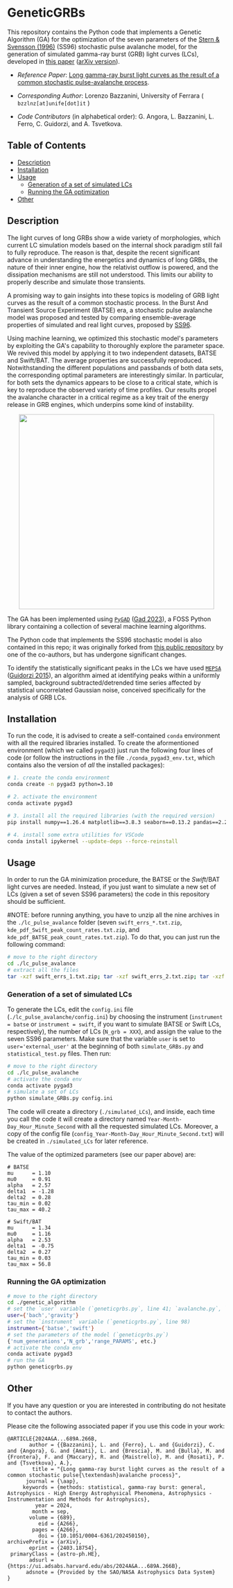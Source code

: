 # GeneticGRBs

This repository contains the Python code that implements a Genetic Algorithm (GA) for the optimization of the seven parameters of the [Stern & Svensson (1996)](https://iopscience.iop.org/article/10.1086/310267) (SS96) stochastic pulse avalanche model, for the generation of simulated gamma-ray burst (GRB) light curves (LCs), developed in [this paper](https://www.aanda.org/articles/aa/full_html/2024/09/aa50150-24/aa50150-24.html) ([arXiv version](https://arxiv.org/abs/2403.18754)).

- _Reference Paper_: [Long gamma-ray burst light curves as the result of a common stochastic pulse-avalanche process]().

- _Corresponding Author_: Lorenzo Bazzanini, University of Ferrara ( `bzzlnz[at]unife[dot]it` )

- _Code Contributors_ (in alphabetical order): G. Angora, L. Bazzanini, L. Ferro, C. Guidorzi, and A. Tsvetkova.



## Table of Contents  
- [Description](#description)  
- [Installation](#installation)  
- [Usage](#usage)
  - [Generation of a set of simulated LCs](#generation-of-a-set-of-simulated-lcs)
  - [Running the GA optimization](#running-the-ga-optimization)
- [Other](#other)



## Description

The light curves of long GRBs show a wide variety of morphologies, which current LC simulation models based on the internal shock paradigm still fail to fully reproduce. The reason is that, despite the recent significant advance in understanding the energetics and dynamics of long GRBs, the nature of their inner engine, how the relativist outflow is powered, and the dissipation mechanisms are still not understood. This limits our ability to properly describe and simulate those transients. 

A promising way to gain insights into these topics is modeling of GRB light curves as the result of a common stochastic process. In the Burst And Transient Source Experiment (BATSE) era, a stochastic pulse avalanche model was proposed and tested by comparing ensemble-average properties of simulated and real light curves, proposed by [SS96](https://iopscience.iop.org/article/10.1086/310267). 

Using machine learning, we optimized this stochastic model's parameters by exploiting the GA's capability to thoroughly explore the parameter space. We revived this model by applying it to two independent datasets, BATSE and Swift/BAT. The average properties are successfully reproduced. Notwithstanding the different populations and passbands of both data sets, the corresponding optimal parameters are interestingly similar. In particular, for both sets the dynamics appears to be close to a critical state, which is key to reproduce the observed variety of time profiles. Our results propel the avalanche character in a critical regime as a key trait of the energy release in GRB engines, which underpins some kind of instability.


<p align="center">
<img src="avalanche.png"  alt="" width = "450" />
</p>

The GA has been implemented using [`PyGAD`](https://github.com/ahmedfgad/GeneticAlgorithmPython) ([Gad 2023](https://link.springer.com/article/10.1007/s11042-023-17167-y)), a FOSS Python library containing a collection of several machine learning algorithms.

The Python code that implements the SS96 stochastic model is also contained in this repo; it was originally forked from [this public repository](https://github.com/anastasia-tsvetkova/lc_pulse_avalanche) by one of the co-authors, but has undergone significant changes.

To identify the statistically significant peaks in the LCs we have used [`MEPSA`](https://www.fe.infn.it/u/guidorzi/new_guidorzi_files/code.html) ([Guidorzi 2015](https://www.sciencedirect.com/science/article/pii/S2213133715000025)), an algorithm aimed at identifying peaks within a uniformly sampled, background subtracted/detrended time series affected by statistical uncorrelated Gaussian noise, conceived specifically for the analysis of GRB LCs. 



## Installation

To run the code, it is advised to create a self-contained `conda` environment with all the required libraries installed. To create the aformentioned environment (which we called `pygad3`) just run the following four lines of code (or follow the instructions in the file `./conda_pygad3_env.txt`, which contains also the version of _all_ the installed packages):
```bash
# 1. create the conda environment 
conda create -n pygad3 python=3.10

# 2. activate the environment
conda activate pygad3

# 3. install all the required libraries (with the required version)
pip install numpy==1.26.4 matplotlib==3.8.3 seaborn==0.13.2 pandas==2.2.0 astropy==6.0.0 pygad==3.3.1 tqdm==4.66.2 scipy==1.12.0 cloudpickle==3.0.0 h5py==3.10.0 astroml==1.0.2.post1 scikit-learn==1.4.1.post1

# 4. install some extra utilities for VSCode
conda install ipykernel --update-deps --force-reinstall
```


## Usage
In order to run the GA minimization procedure, the BATSE or the _Swift_/BAT light curves are needed. Instead, if you just want to simulate a new set of LCs (given a set of seven SS96 parameters) the code in this repository should be sufficient.

#NOTE: before running anything, you have to unzip all the nine archives in the `./lc_pulse_avalance` folder (seven `swift_errs_*.txt.zip`, `kde_pdf_Swift_peak_count_rates.txt.zip`, and `kde_pdf_BATSE_peak_count_rates.txt.zip`). To do that, you can just run the following command:
```bash
# move to the right directory
cd ./lc_pulse_avalance
# extract all the files
tar -xzf swift_errs_1.txt.zip; tar -xzf swift_errs_2.txt.zip; tar -xzf swift_errs_3.txt.zip; tar -xzf swift_errs_4.txt.zip; tar -xzf swift_errs_5.txt.zip; tar -xzf swift_errs_6.txt.zip; tar -xzf swift_errs_7.txt.zip; tar -xzf kde_pdf_Swift_peak_count_rates.txt.zip; tar -xzf kde_pdf_BATSE_peak_count_rates.txt.zip
```

### Generation of a set of simulated LCs

To generate the LCs, edit the `config.ini` file (`./lc_pulse_avalanche/config.ini`) by choosing the instrument (`instrument = batse` or `instrument = swift`, if you want to simulate BATSE or Swift LCs, respectively), the number of LCs (`N_grb = XXX`), and assign the value to the seven SS96 parameters. Make sure that the variable `user` is set to `user='external_user'` at the beginning of both `simulate_GRBs.py` and `statistical_test.py` files. Then run:
```bash
# move to the right directory
cd ./lc_pulse_avalanche
# activate the conda env
conda activate pygad3
# simulate a set of LCs
python simulate_GRBs.py config.ini
```
The code will create a directory (`./simulated_LCs`), and inside, each time you call the code it will create a directory named `Year-Month-Day_Hour_Minute_Second` with all the requested simulated LCs. Moreover, a copy of the config file (`config_Year-Month-Day_Hour_Minute_Second.txt`) will be created in `./simulated_LCs` for later reference.


The value of the optimized parameters (see our paper above) are:
```
# BATSE
mu      = 1.10 
mu0     = 0.91
alpha   = 2.57
delta1  = -1.28
delta2  = 0.28
tau_min = 0.02
tau_max = 40.2

# Swift/BAT
mu      = 1.34
mu0     = 1.16
alpha   = 2.53
delta1  = -0.75
delta2  = 0.27
tau_min = 0.03
tau_max = 56.8
```



### Running the GA optimization
```bash
# move to the right directory
cd ./genetic_algorithm
# set the `user` variable (`geneticgrbs.py`, line 41; `avalanche.py`, `statistical_test.py`)
user={'bach','gravity'}
# set the `instrument` variable (`geneticgrbs.py`, line 98)
instrument={'batse','swift'}
# set the parameters of the model (`geneticgrbs.py`)
{'num_generations','N_grb','range_PARAMS', etc.}
# activate the conda env
conda activate pygad3
# run the GA
python geneticgrbs.py
```



## Other
If you have any question or you are interested in contributing do not hesitate to contact the authors.

Please cite the following associated paper if you use this code in your work:
```
@ARTICLE{2024A&A...689A.266B,
       author = {{Bazzanini}, L. and {Ferro}, L. and {Guidorzi}, C. and {Angora}, G. and {Amati}, L. and {Brescia}, M. and {Bulla}, M. and {Frontera}, F. and {Maccary}, R. and {Maistrello}, M. and {Rosati}, P. and {Tsvetkova}, A.},
        title = "{Long gamma-ray burst light curves as the result of a common stochastic pulse{\textendash}avalanche process}",
      journal = {\aap},
     keywords = {methods: statistical, gamma-ray burst: general, Astrophysics - High Energy Astrophysical Phenomena, Astrophysics - Instrumentation and Methods for Astrophysics},
         year = 2024,
        month = sep,
       volume = {689},
          eid = {A266},
        pages = {A266},
          doi = {10.1051/0004-6361/202450150},
archivePrefix = {arXiv},
       eprint = {2403.18754},
 primaryClass = {astro-ph.HE},
       adsurl = {https://ui.adsabs.harvard.edu/abs/2024A&A...689A.266B},
      adsnote = {Provided by the SAO/NASA Astrophysics Data System}
}
```
